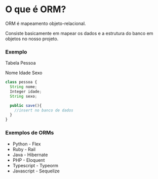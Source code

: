 # O que é ORM?

ORM é mapeamento objeto-relacional.

Consiste basicamente em mapear os dados e a estrutura do banco em objetos no nosso projeto.

### Exemplo

Tabela Pessoa

Nome Idade Sexo

```javascript
class pessoa {
  String nome;
  Integer idade;
  String sexo;

  public save(){
    //insert no banco de dados
  }
}
```

### Exemplos de ORMs

- Python - Flex
- Ruby - Rail
- Java - Hibernate
- PHP - Eloquent
- Typescript - Typeorm
- Javascript - Sequelize
